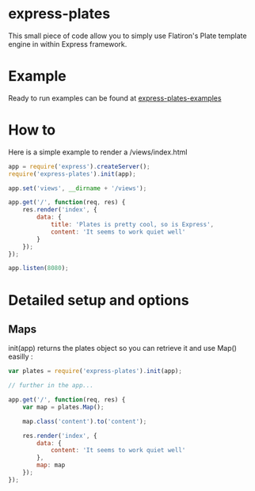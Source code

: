# express-plates

  This small piece of code allow you to simply use Flatiron's Plate template engine in within Express framework.

# Example

Ready to run examples can be found at [express-plates-examples](https://github.com/ArnaudRinquin/express-plates-example)

# How to
Here is a simple example to render a /views/index.html

```js
app = require('express').createServer();
require('express-plates').init(app);

app.set('views', __dirname + '/views');

app.get('/', function(req, res) {
    res.render('index', {
        data: {
            title: 'Plates is pretty cool, so is Express',
            content: 'It seems to work quiet well'
        }
    });
});

app.listen(8080);
```

# Detailed setup and options
## Maps
init(app) returns the plates object so you can retrieve it and use Map() easilly :

```js
var plates = require('express-plates').init(app);

// further in the app...

app.get('/', function(req, res) {
    var map = plates.Map();

    map.class('content').to('content');

    res.render('index', {
        data: {
            content: 'It seems to work quiet well'
        },
        map: map
    });
});
```

